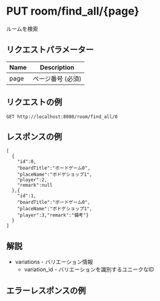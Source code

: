 # PUT room/find_all/{page}

ルームを検索

## リクエストパラメーター

| Name         | Description                      |
|--------------|----------------------------------|
| page   | ページ番号 (必須)         |

## リクエストの例

`GET http://localhost:8080/room/find_all/0`  

## レスポンスの例

```
[
  {
    "id":0,
    "boardTitle":"ボードゲーム0",
    "placeName":"ボドゲショップ1",
    "player":2,
    "remark":null
  },{
    "id":1,
    "boardTitle":"ボードゲーム0",
    "placeName":"ボドゲショップ1",
    "player":3,"remark":"備考"}
  }
]
```

## 解説

* variations - バリエーション情報
  * variation_id - バリエーションを識別するユニークなID

## エラーレスポンスの例